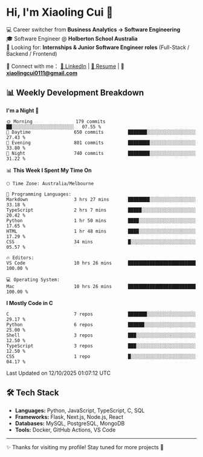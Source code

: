 # Hi, I'm Xiaoling Cui 👋

💻 Career switcher from **Business Analytics → Software Engineering**  
🎓 Software Engineer @ **Holberton School Australia**  
💼 Looking for: **Internships & Junior Software Engineer roles** (Full-Stack / Backend / Frontend)  

🔗 Connect with me：
[💼 LinkedIn](https://www.linkedin.com/in/xiaoling-cui-9b504a350/) | 
[📄 Resume](https://xl-c111.github.io/xiaoling-cui-resume/) | 
📧 **xiaolingcui0111@gmail.com**




## 📊 Weekly Development Breakdown  

<!--START_SECTION:waka-->
**I'm a Night 🦉** 

```text
🌞 Morning                179 commits         ██░░░░░░░░░░░░░░░░░░░░░░░   07.55 % 
🌆 Daytime                650 commits         ███████░░░░░░░░░░░░░░░░░░   27.43 % 
🌃 Evening                801 commits         ████████░░░░░░░░░░░░░░░░░   33.80 % 
🌙 Night                  740 commits         ████████░░░░░░░░░░░░░░░░░   31.22 % 
```


📊 **This Week I Spent My Time On** 

```text
🕑︎ Time Zone: Australia/Melbourne

💬 Programming Languages: 
Markdown                 3 hrs 27 mins       ████████░░░░░░░░░░░░░░░░░   33.18 % 
TypeScript               2 hrs 7 mins        █████░░░░░░░░░░░░░░░░░░░░   20.42 % 
Python                   1 hr 50 mins        ████░░░░░░░░░░░░░░░░░░░░░   17.65 % 
HTML                     1 hr 48 mins        ████░░░░░░░░░░░░░░░░░░░░░   17.29 % 
CSS                      34 mins             █░░░░░░░░░░░░░░░░░░░░░░░░   05.57 % 

🔥 Editors: 
VS Code                  10 hrs 26 mins      █████████████████████████   100.00 % 

💻 Operating System: 
Mac                      10 hrs 26 mins      █████████████████████████   100.00 % 
```

**I Mostly Code in C** 

```text
C                        7 repos             ███████░░░░░░░░░░░░░░░░░░   29.17 % 
Python                   6 repos             ██████░░░░░░░░░░░░░░░░░░░   25.00 % 
Shell                    3 repos             ███░░░░░░░░░░░░░░░░░░░░░░   12.50 % 
TypeScript               3 repos             ███░░░░░░░░░░░░░░░░░░░░░░   12.50 % 
CSS                      1 repo              █░░░░░░░░░░░░░░░░░░░░░░░░   04.17 % 
```




 Last Updated on 12/10/2025 01:07:12 UTC
<!--END_SECTION:waka-->


## 🛠️ Tech Stack

- **Languages:** Python, JavaScript, TypeScript, C, SQL  
- **Frameworks:** Flask, Next.js, Node.js, React  
- **Databases:** MySQL, PostgreSQL, MongoDB  
- **Tools:** Docker, GitHub Actions, VS Code  

---

✨ Thanks for visiting my profile! Stay tuned for more projects 🚀

